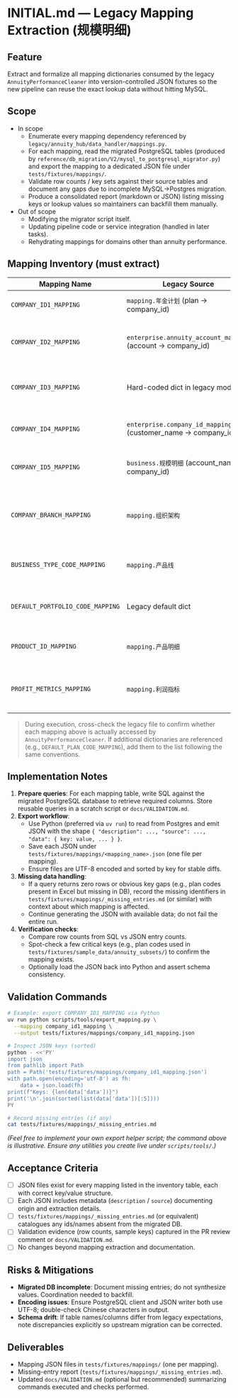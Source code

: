 # INITIAL.md — Legacy Mapping Extraction (规模明细)

## Feature
Extract and formalize all mapping dictionaries consumed by the legacy `AnnuityPerformanceCleaner` into version-controlled JSON fixtures so the new pipeline can reuse the exact lookup data without hitting MySQL.

## Scope
- In scope
  - Enumerate every mapping dependency referenced by `legacy/annuity_hub/data_handler/mappings.py`.
  - For each mapping, read the migrated PostgreSQL tables (produced by `reference/db_migration/V2/mysql_to_postgresql_migrator.py`) and export the mapping to a dedicated JSON file under `tests/fixtures/mappings/`.
  - Validate row counts / key sets against their source tables and document any gaps due to incomplete MySQL→Postgres migration.
  - Produce a consolidated report (markdown or JSON) listing missing keys or lookup values so maintainers can backfill them manually.
- Out of scope
  - Modifying the migrator script itself.
  - Updating pipeline code or service integration (handled in later tasks).
  - Rehydrating mappings for domains other than annuity performance.

## Mapping Inventory (must extract)
| Mapping Name | Legacy Source | Target JSON | Notes |
| --- | --- | --- | --- |
| `COMPANY_ID1_MAPPING` | `mapping.年金计划` (plan → company_id) | `tests/fixtures/mappings/company_id1_mapping.json` | Primary plan-code lookup |
| `COMPANY_ID2_MAPPING` | `enterprise.annuity_account_mapping` (account → company_id) | `tests/fixtures/mappings/company_id2_mapping.json` | Removes `GM%` accounts per legacy logic |
| `COMPANY_ID3_MAPPING` | Hard-coded dict in legacy module | `tests/fixtures/mappings/company_id3_mapping.json` | Includes default `600866980` fallback handling |
| `COMPANY_ID4_MAPPING` | `enterprise.company_id_mapping` (customer_name → company_id) | `tests/fixtures/mappings/company_id4_mapping.json` | Ensure UTF-8 characters preserved |
| `COMPANY_ID5_MAPPING` | `business.规模明细` (account_name → company_id) | `tests/fixtures/mappings/company_id5_mapping.json` | Use curated subset relevant to annuity |
| `COMPANY_BRANCH_MAPPING` | `mapping.组织架构` | `tests/fixtures/mappings/company_branch_mapping.json` | Include override entries (e.g., 内蒙→G31) present in legacy code |
| `BUSINESS_TYPE_CODE_MAPPING` | `mapping.产品线` | `tests/fixtures/mappings/business_type_code_mapping.json` | Map business type → 产品线代码 |
| `DEFAULT_PORTFOLIO_CODE_MAPPING` | Legacy default dict | `tests/fixtures/mappings/default_portfolio_code_mapping.json` | Fallback: 集合计划→QTAN001, etc. |
| `PRODUCT_ID_MAPPING` | `mapping.产品明细` | `tests/fixtures/mappings/product_id_mapping.json` | Only if referenced by annuity cleaner |
| `PROFIT_METRICS_MAPPING` | `mapping.利润指标` | `tests/fixtures/mappings/profit_metrics_mapping.json` | Extract if the cleaner uses it (double-check code) |

> During execution, cross-check the legacy file to confirm whether each mapping above is actually accessed by `AnnuityPerformanceCleaner`. If additional dictionaries are referenced (e.g., `DEFAULT_PLAN_CODE_MAPPING`), add them to the list following the same conventions.

## Implementation Notes
1. **Prepare queries**: For each mapping table, write SQL against the migrated PostgreSQL database to retrieve required columns. Store reusable queries in a scratch script or `docs/VALIDATION.md`.
2. **Export workflow**:
   - Use Python (preferred via `uv run`) to read from Postgres and emit JSON with the shape `{ "description": ..., "source": ..., "data": { key: value, ... } }`.
   - Save each JSON under `tests/fixtures/mappings/<mapping_name>.json` (one file per mapping).
   - Ensure files are UTF-8 encoded and sorted by key for stable diffs.
3. **Missing data handling**:
   - If a query returns zero rows or obvious key gaps (e.g., plan codes present in Excel but missing in DB), record the missing identifiers in `tests/fixtures/mappings/_missing_entries.md` (or similar) with context about which mapping is affected.
   - Continue generating the JSON with available data; do not fail the entire run.
4. **Verification checks**:
   - Compare row counts from SQL vs JSON entry counts.
   - Spot-check a few critical keys (e.g., plan codes used in `tests/fixtures/sample_data/annuity_subsets/`) to confirm the mapping exists.
   - Optionally load the JSON back into Python and assert schema consistency.

## Validation Commands
```bash
# Example: export COMPANY_ID1_MAPPING via Python
uv run python scripts/tools/export_mapping.py \
  --mapping company_id1_mapping \
  --output tests/fixtures/mappings/company_id1_mapping.json

# Inspect JSON keys (sorted)
python - <<'PY'
import json
from pathlib import Path
path = Path('tests/fixtures/mappings/company_id1_mapping.json')
with path.open(encoding='utf-8') as fh:
    data = json.load(fh)
print(f"Keys: {len(data['data'])}")
print('\n'.join(sorted(list(data['data'])[:5])))
PY

# Record missing entries (if any)
cat tests/fixtures/mappings/_missing_entries.md
```

*(Feel free to implement your own export helper script; the command above is illustrative. Ensure any utilities you create live under `scripts/tools/`.)*

## Acceptance Criteria
- [ ] JSON files exist for every mapping listed in the inventory table, each with correct key/value structure.
- [ ] Each JSON includes metadata (`description` / `source`) documenting origin and extraction details.
- [ ] `tests/fixtures/mappings/_missing_entries.md` (or equivalent) catalogues any ids/names absent from the migrated DB.
- [ ] Validation evidence (row counts, sample keys) captured in the PR review comment or `docs/VALIDATION.md`.
- [ ] No changes beyond mapping extraction and documentation.

## Risks & Mitigations
- **Migrated DB incomplete**: Document missing entries; do not synthesize values. Coordination needed to backfill.
- **Encoding issues**: Ensure PostgreSQL client and JSON writer both use UTF-8; double-check Chinese characters in output.
- **Schema drift**: If table names/columns differ from legacy expectations, note discrepancies explicitly so upstream migration can be corrected.

## Deliverables
- Mapping JSON files in `tests/fixtures/mappings/` (one per mapping).
- Missing-entry report (`tests/fixtures/mappings/_missing_entries.md`).
- Updated `docs/VALIDATION.md` (optional but recommended) summarizing commands executed and checks performed.
